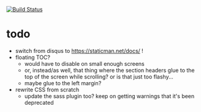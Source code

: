 [![Build Status](https://travis-ci.org/thosgood/thosgood.github.io.svg?branch=release)](https://travis-ci.org/thosgood/thosgood.github.io)

# todo
- switch from disqus to https://staticman.net/docs/ !
- floating TOC?
    + would have to disable on small enough screens
    + or, instead/as well, that thing where the section headers glue to the top of the screen while scrolling? or is that just too flashy...
    + maybe glue to the left margin?
- rewrite CSS from scratch
    + update the sass plugin too? keep on getting warnings that it's been deprecated
